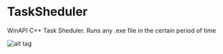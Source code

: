 TaskSheduler
============

WinAPI C++ Task Sheduler. Runs any .exe file in the certain period of time 

![alt tag](http://img593.imageshack.us/img593/8153/iumr.png)
